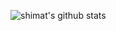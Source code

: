 ![shimat's github stats](https://github-readme-stats.vercel.app/api?username=shimat&count_private=true&show_icons=true)

